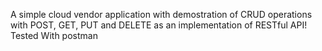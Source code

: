 A simple cloud vendor application with demostration of CRUD operations with POST, GET, PUT and DELETE as an implementation of RESTful API! Tested With postman
